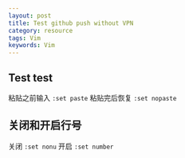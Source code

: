 ```yaml
---
layout: post
title: Test github push without VPN
category: resource
tags: Vim
keywords: Vim
---
```


## Test test 

粘贴之前输入 `:set paste`
粘贴完后恢复 `:set nopaste`

## 关闭和开启行号

关闭 `:set nonu`
开启 `:set number`

